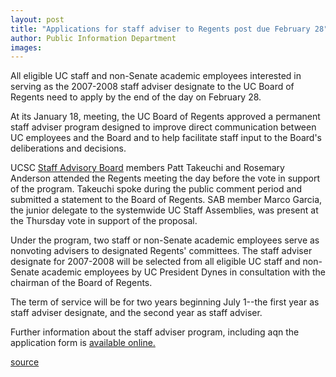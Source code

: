 ```yaml
---
layout: post
title: "Applications for staff adviser to Regents post due February 28"
author: Public Information Department
images:
---
```


All eligible UC staff and non-Senate academic employees interested in serving as the 2007-2008 staff adviser designate to the UC Board of Regents need to apply by the end of the day on February 28.

At its January 18, meeting, the UC Board of Regents approved a permanent staff adviser program designed to improve direct communication between UC employees and the Board and to help facilitate staff input to the Board's deliberations and decisions.

UCSC [Staff Advisory Board][1] members Patt Takeuchi and Rosemary Anderson attended the Regents meeting the day before the vote in support of the program. Takeuchi spoke during the public comment period and submitted a statement to the Board of Regents. SAB member Marco Garcia, the junior delegate to the systemwide UC Staff Assemblies, was present at the Thursday vote in support of the proposal.

Under the program, two staff or non-Senate academic employees serve as nonvoting advisers to designated Regents' committees. The staff adviser designate for 2007-2008 will be selected from all eligible UC staff and non-Senate academic employees by UC President Dynes in consultation with the chairman of the Board of Regents.

The term of service will be for two years beginning July 1--the first year as staff adviser designate, and the second year as staff adviser.

Further information about the staff adviser program, including aqn the application form is [available online.][2]

[1]: http://www2.ucsc.edu/sab/
[2]: http://www.ucop.edu/staffadvisorpgm/

[source](http://www1.ucsc.edu/currents/06-07/02-12/brief-sab.asp "Permalink to brief-sab")
